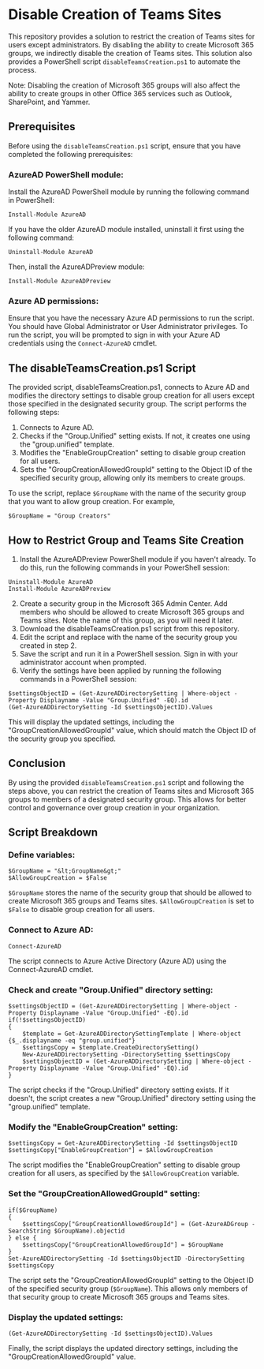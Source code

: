 # Disable Creation of Teams Sites

This repository provides a solution to restrict the creation of Teams sites for users except administrators. By disabling the ability to create Microsoft 365 groups, we indirectly disable the creation of Teams sites. This solution also provides a PowerShell script `disableTeamsCreation.ps1` to automate the process.

Note: Disabling the creation of Microsoft 365 groups will also affect the ability to create groups in other Office 365 services such as Outlook, SharePoint, and Yammer.

## Prerequisites

Before using the `disableTeamsCreation.ps1` script, ensure that you have completed the following prerequisites:

### AzureAD PowerShell module:

Install the AzureAD PowerShell module by running the following command in PowerShell:
```
Install-Module AzureAD
```


If you have the older AzureAD module installed, uninstall it first using the following command:
```
Uninstall-Module AzureAD
```


Then, install the AzureADPreview module:
```
Install-Module AzureADPreview
```

### Azure AD permissions:

Ensure that you have the necessary Azure AD permissions to run the script. You should have Global Administrator or User Administrator privileges. To run the script, you will be prompted to sign in with your Azure AD credentials using the `Connect-AzureAD` cmdlet.

## The disableTeamsCreation.ps1 Script

The provided script, disableTeamsCreation.ps1, connects to Azure AD and modifies the directory settings to disable group creation for all users except those specified in the designated security group. The script performs the following steps:

1. Connects to Azure AD.
2. Checks if the "Group.Unified" setting exists. If not, it creates one using the "group.unified" template.
3. Modifies the "EnableGroupCreation" setting to disable group creation for all users.
4. Sets the "GroupCreationAllowedGroupId" setting to the Object ID of the specified security group, allowing only its members to create groups.

To use the script, replace `$GroupName` with the name of the security group that you want to allow group creation. For example, 

```
$GroupName = "Group Creators"
```


## How to Restrict Group and Teams Site Creation

1. Install the AzureADPreview PowerShell module if you haven't already. To do this, run the following commands in your PowerShell session:
```
Uninstall-Module AzureAD
Install-Module AzureADPreview
```

2. Create a security group in the Microsoft 365 Admin Center. Add members who should be allowed to create Microsoft 365 groups and Teams sites. Note the name of this group, as you will need it later.
3. Download the disableTeamsCreation.ps1 script from this repository.
4. Edit the script and replace <GroupName> with the name of the security group you created in step 2.
5. Save the script and run it in a PowerShell session. Sign in with your administrator account when prompted.
6. Verify the settings have been applied by running the following commands in a PowerShell session:
```
$settingsObjectID = (Get-AzureADDirectorySetting | Where-object -Property Displayname -Value "Group.Unified" -EQ).id
(Get-AzureADDirectorySetting -Id $settingsObjectID).Values
```

This will display the updated settings, including the "GroupCreationAllowedGroupId" value, which should match the Object ID of the security group you specified.

## Conclusion

By using the provided `disableTeamsCreation.ps1` script and following the steps above, you can restrict the creation of Teams sites and Microsoft 365 groups to members of a designated security group. This allows for better control and governance over group creation in your organization.

## Script Breakdown

### Define variables:

```
$GroupName = "&lt;GroupName&gt;"
$AllowGroupCreation = $False
```

`$GroupName` stores the name of the security group that should be allowed to create Microsoft 365 groups and Teams sites.
`$AllowGroupCreation` is set to `$False` to disable group creation for all users.

### Connect to Azure AD:

```
Connect-AzureAD
```

The script connects to Azure Active Directory (Azure AD) using the Connect-AzureAD cmdlet.

### Check and create "Group.Unified" directory setting:

```
$settingsObjectID = (Get-AzureADDirectorySetting | Where-object -Property Displayname -Value "Group.Unified" -EQ).id
if(!$settingsObjectID)
{
    $template = Get-AzureADDirectorySettingTemplate | Where-object {$_.displayname -eq "group.unified"}
    $settingsCopy = $template.CreateDirectorySetting()
    New-AzureADDirectorySetting -DirectorySetting $settingsCopy
    $settingsObjectID = (Get-AzureADDirectorySetting | Where-object -Property Displayname -Value "Group.Unified" -EQ).id
}
```

The script checks if the "Group.Unified" directory setting exists. If it doesn't, the script creates a new "Group.Unified" directory setting using the "group.unified" template.

### Modify the "EnableGroupCreation" setting:

```
$settingsCopy = Get-AzureADDirectorySetting -Id $settingsObjectID
$settingsCopy["EnableGroupCreation"] = $AllowGroupCreation
```

The script modifies the "EnableGroupCreation" setting to disable group creation for all users, as specified by the `$AllowGroupCreation` variable.

### Set the "GroupCreationAllowedGroupId" setting:

```
if($GroupName)
{
    $settingsCopy["GroupCreationAllowedGroupId"] = (Get-AzureADGroup -SearchString $GroupName).objectid
} else {
    $settingsCopy["GroupCreationAllowedGroupId"] = $GroupName
}
Set-AzureADDirectorySetting -Id $settingsObjectID -DirectorySetting $settingsCopy
```

The script sets the "GroupCreationAllowedGroupId" setting to the Object ID of the specified security group (`$GroupName`). This allows only members of that security group to create Microsoft 365 groups and Teams sites.

### Display the updated settings:

```
(Get-AzureADDirectorySetting -Id $settingsObjectID).Values
```

Finally, the script displays the updated directory settings, including the "GroupCreationAllowedGroupId" value.

